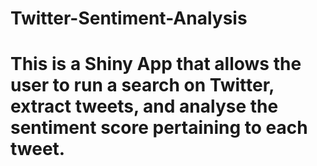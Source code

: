 # Twitter-Sentiment-Analysis

# This is a Shiny App that allows the user to run a search on Twitter, extract tweets, and analyse the sentiment score pertaining to each tweet.
